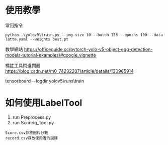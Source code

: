 # 使用教學

常用指令
```
python .\yolov5\train.py --img-size 10 --batch 128 --epochs 100 --data latte.yaml --weights best.pt
```

教學網站
https://officeguide.cc/pytorch-yolo-v5-object-egg-detection-models-tutorial-examples/#google_vignette

標註工具閃退問題
https://blog.csdn.net/m0_74232237/article/details/130985914

tensorboard --logdir yolov5\runs\train

# 如何使用LabelTool

1. run Preprocess.py
2. run Scoring_Tool.py

```
Score.csv存放圖片分數
record.csv存放使用者的選擇
```